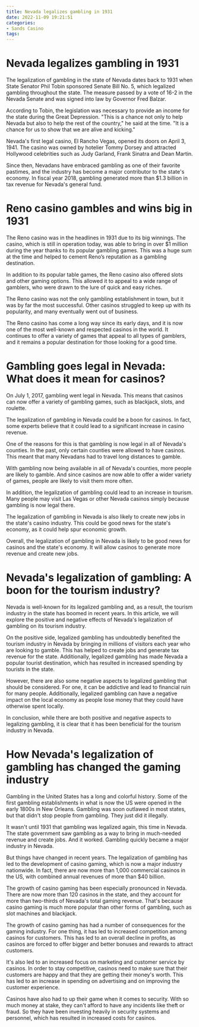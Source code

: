 ```yaml
---
title: Nevada legalizes gambling in 1931
date: 2022-11-09 19:21:51
categories:
- Sands Casino
tags:
---
```



#  Nevada legalizes gambling in 1931

The legalization of gambling in the state of Nevada dates back to 1931 when State Senator Phil Tobin sponsored Senate Bill No. 5, which legalized gambling throughout the state. The measure passed by a vote of 16-2 in the Nevada Senate and was signed into law by Governor Fred Balzar.

According to Tobin, the legislation was necessary to provide an income for the state during the Great Depression. "This is a chance not only to help Nevada but also to help the rest of the country," he said at the time. "It is a chance for us to show that we are alive and kicking."

Nevada's first legal casino, El Rancho Vegas, opened its doors on April 3, 1941. The casino was owned by hotelier Tommy Dorsey and attracted Hollywood celebrities such as Judy Garland, Frank Sinatra and Dean Martin.

Since then, Nevadans have embraced gambling as one of their favorite pastimes, and the industry has become a major contributor to the state's economy. In fiscal year 2018, gambling generated more than $1.3 billion in tax revenue for Nevada's general fund.

#  Reno casino gambles and wins big in 1931

The Reno casino was in the headlines in 1931 due to its big winnings. The casino, which is still in operation today, was able to bring in over $1 million during the year thanks to its popular gambling games. This was a huge sum at the time and helped to cement Reno’s reputation as a gambling destination.

In addition to its popular table games, the Reno casino also offered slots and other gaming options. This allowed it to appeal to a wide range of gamblers, who were drawn to the lure of quick and easy riches.

The Reno casino was not the only gambling establishment in town, but it was by far the most successful. Other casinos struggled to keep up with its popularity, and many eventually went out of business.

The Reno casino has come a long way since its early days, and it is now one of the most well-known and respected casinos in the world. It continues to offer a variety of games that appeal to all types of gamblers, and it remains a popular destination for those looking for a good time.

#  Gambling goes legal in Nevada: What does it mean for casinos?

On July 1, 2017, gambling went legal in Nevada. This means that casinos can now offer a variety of gambling games, such as blackjack, slots, and roulette.

The legalization of gambling in Nevada could be a boon for casinos. In fact, some experts believe that it could lead to a significant increase in casino revenue.

One of the reasons for this is that gambling is now legal in all of Nevada's counties. In the past, only certain counties were allowed to have casinos. This meant that many Nevadans had to travel long distances to gamble.

With gambling now being available in all of Nevada's counties, more people are likely to gamble. And since casinos are now able to offer a wider variety of games, people are likely to visit them more often.

In addition, the legalization of gambling could lead to an increase in tourism. Many people may visit Las Vegas or other Nevada casinos simply because gambling is now legal there.

The legalization of gambling in Nevada is also likely to create new jobs in the state's casino industry. This could be good news for the state's economy, as it could help spur economic growth.

Overall, the legalization of gambling in Nevada is likely to be good news for casinos and the state's economy. It will allow casinos to generate more revenue and create new jobs.

#  Nevada's legalization of gambling: A boon for the tourism industry?

Nevada is well-known for its legalized gambling and, as a result, the tourism industry in the state has boomed in recent years. In this article, we will explore the positive and negative effects of Nevada's legalization of gambling on its tourism industry.

On the positive side, legalized gambling has undoubtedly benefited the tourism industry in Nevada by bringing in millions of visitors each year who are looking to gamble. This has helped to create jobs and generate tax revenue for the state. Additionally, legalized gambling has made Nevada a popular tourist destination, which has resulted in increased spending by tourists in the state.

However, there are also some negative aspects to legalized gambling that should be considered. For one, it can be addictive and lead to financial ruin for many people. Additionally, legalized gambling can have a negative impact on the local economy as people lose money that they could have otherwise spent locally.

In conclusion, while there are both positive and negative aspects to legalizing gambling, it is clear that it has been beneficial for the tourism industry in Nevada.

#  How Nevada's legalization of gambling has changed the gaming industry

Gambling in the United States has a long and colorful history. Some of the first gambling establishments in what is now the US were opened in the early 1800s in New Orleans. Gambling was soon outlawed in most states, but that didn't stop people from gambling. They just did it illegally.

It wasn't until 1931 that gambling was legalized again, this time in Nevada. The state government saw gambling as a way to bring in much-needed revenue and create jobs. And it worked. Gambling quickly became a major industry in Nevada.

But things have changed in recent years. The legalization of gambling has led to the development of casino gaming, which is now a major industry nationwide. In fact, there are now more than 1,000 commercial casinos in the US, with combined annual revenues of more than $40 billion.

The growth of casino gaming has been especially pronounced in Nevada. There are now more than 120 casinos in the state, and they account for more than two-thirds of Nevada's total gaming revenue. That's because casino gaming is much more popular than other forms of gambling, such as slot machines and blackjack.

The growth of casino gaming has had a number of consequences for the gaming industry. For one thing, it has led to increased competition among casinos for customers. This has led to an overall decline in profits, as casinos are forced to offer bigger and better bonuses and rewards to attract customers.

It's also led to an increased focus on marketing and customer service by casinos. In order to stay competitive, casinos need to make sure that their customers are happy and that they are getting their money's worth. This has led to an increase in spending on advertising and on improving the customer experience.

Casinos have also had to up their game when it comes to security. With so much money at stake, they can't afford to have any incidents like theft or fraud. So they have been investing heavily in security systems and personnel, which has resulted in increased costs for casinos.